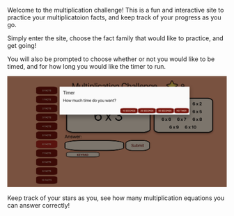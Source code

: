 Welcome to the multiplication challenge! This is a fun and interactive site to practice your multiplicatoion facts, and keep track of your progress as you go.

Simply enter the site, choose the fact family that would like to practice, and get going! 

You will also be prompted to choose whether or not you would like to be timed, and for how long you would like the timer to run.

![Example](timer-screenshot.png)

Keep track of your stars as you, see how many multiplication equations you can answer correctly!


